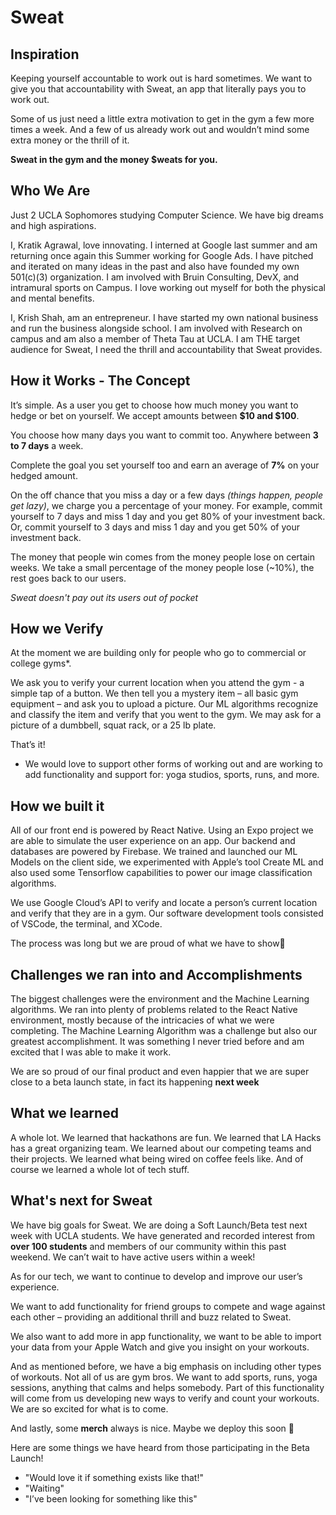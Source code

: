 # Sweat

## Inspiration

Keeping yourself accountable to work out is hard sometimes. We want to give you that accountability with Sweat, an app that literally pays you to work out. 

Some of us just need a little extra motivation to get in the gym a few more times a week. And a few of us already work out and wouldn’t mind some extra money or the thrill of it.

**Sweat in the gym and the money $weats for you.**

## Who We Are

Just 2 UCLA Sophomores studying Computer Science. We have big dreams and high aspirations. 

I, Kratik Agrawal, love innovating. I interned at Google last summer and am returning once again this Summer working for Google Ads. I have pitched and iterated on many ideas in the past and also have founded my own 501(c)(3) organization. I am involved with Bruin Consulting, DevX, and intramural sports on Campus. I love working out myself for both the physical and mental benefits.

I, Krish Shah, am an entrepreneur. I have started my own national business and run the business alongside school. I am involved with Research on campus and am also a member of Theta Tau at UCLA. I am THE target audience for Sweat, I need the thrill and accountability that Sweat provides.

## How it Works - The Concept

It’s simple. 
As a user you get to choose how much money you want to hedge or bet on yourself. 
We accept amounts between **$10 and $100**. 

You choose how many days you want to commit too.
Anywhere between **3 to 7 days** a week.

Complete the goal you set yourself too and earn an average of **7%** on your hedged amount.

On the off chance that you miss a day or a few days _(things happen, people get lazy)_, we charge you a percentage of your money.
For example, commit yourself to 7 days and miss 1 day and you get 80% of your investment back. 
Or, commit yourself to 3 days and miss 1 day and you get 50% of your investment back.

The money that people win comes from the money people lose on certain weeks. We take a small percentage of the money people lose (~10%), the rest goes back to our users. 

_Sweat doesn't pay out its users out of pocket_

## How we Verify
At the moment we are building only for people who go to commercial or college gyms*. 

We ask you to verify your current location when you attend the gym - a simple tap of a button.
We then tell you a mystery item – all basic gym equipment – and ask you to upload a picture. Our ML algorithms recognize and classify the item and verify that you went to the gym. We may ask for a picture of a dumbbell, squat rack, or a 25 lb plate.

That’s it!

* We would love to support other forms of working out and are working to add functionality and support for: yoga studios, sports, runs, and more. 

## How we built it

All of our front end is powered by React Native. Using an Expo project we are able to simulate the user experience on an app. Our backend and databases are powered by Firebase. We trained and launched our ML Models on the client side, we experimented with Apple’s tool Create ML and also used some Tensorflow capabilities to power our image classification algorithms. 

We use Google Cloud’s API to verify and locate a person’s current location and verify that they are in a gym. Our software development tools consisted of VSCode, the terminal, and XCode.

The process was long but we are proud of what we have to show🥳

## Challenges we ran into and Accomplishments

The biggest challenges were the environment and the Machine Learning algorithms. We ran into plenty of problems related to the React Native environment, mostly because of the intricacies of what we were completing. The Machine Learning Algorithm was a challenge but also our greatest accomplishment. It was something I never tried before and am excited that I was able to make it work.

We are so proud of our final product and even happier that we are super close to a beta launch state, in fact its happening **next week**

## What we learned

A whole lot. We learned that hackathons are fun. We learned that LA Hacks has a great organizing team. We learned about our competing teams and their projects. We learned what being wired on coffee feels like. And of course we learned a whole lot of tech stuff.

## What's next for Sweat

We have big goals for Sweat. We are doing a Soft Launch/Beta test next week with UCLA students. We have generated and recorded interest from **over 100 students** and members of our community within this past weekend. We can’t wait to have active users within a week!

As for our tech, we want to continue to develop and improve our user’s experience. 

We want to add functionality for friend groups to compete and wage against each other – providing an additional thrill and buzz related to Sweat. 

We also want to add more in app functionality, we want to be able to import your data from your Apple Watch and give you insight on your workouts. 

And as mentioned before, we have a big emphasis on including other types of workouts. Not all of us are gym bros. We want to add sports, runs, yoga sessions, anything that calms and helps somebody. Part of this functionality will come from us developing new ways to verify and count  your workouts. We are so excited for what is to come.

And lastly, some **merch** always is nice. Maybe we deploy this soon 👀

Here are some things we have heard from those participating in the Beta Launch!
- "Would love it if something exists like that!"  
- "Waiting"
- "I’ve been looking for something like this"

